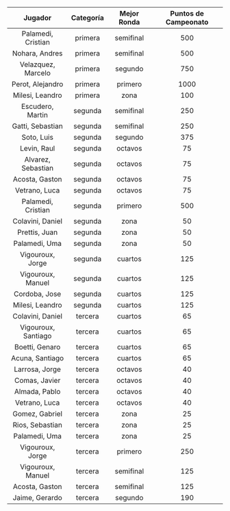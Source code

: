 |       Jugador       |  Categoría  |  Mejor Ronda  |  Puntos de Campeonato  |
|:-------------------:|:-----------:|:-------------:|:----------------------:|
| Palamedi, Cristian  |   primera   |   semifinal   |          500           |
|   Nohara, Andres    |   primera   |   semifinal   |          500           |
| Velazquez, Marcelo  |   primera   |    segundo    |          750           |
|  Perot, Alejandro   |   primera   |    primero    |          1000          |
|   Milesi, Leandro   |   primera   |     zona      |          100           |
|  Escudero, Martin   |   segunda   |   semifinal   |          250           |
|  Gatti, Sebastian   |   segunda   |   semifinal   |          250           |
|     Soto, Luis      |   segunda   |    segundo    |          375           |
|     Levin, Raul     |   segunda   |    octavos    |           75           |
| Alvarez, Sebastian  |   segunda   |    octavos    |           75           |
|   Acosta, Gaston    |   segunda   |    octavos    |           75           |
|    Vetrano, Luca    |   segunda   |    octavos    |           75           |
| Palamedi, Cristian  |   segunda   |    primero    |          500           |
|  Colavini, Daniel   |   segunda   |     zona      |           50           |
|    Prettis, Juan    |   segunda   |     zona      |           50           |
|    Palamedi, Uma    |   segunda   |     zona      |           50           |
|  Vigouroux, Jorge   |   segunda   |    cuartos    |          125           |
|  Vigouroux, Manuel  |   segunda   |    cuartos    |          125           |
|    Cordoba, Jose    |   segunda   |    cuartos    |          125           |
|   Milesi, Leandro   |   segunda   |    cuartos    |          125           |
|  Colavini, Daniel   |   tercera   |    cuartos    |           65           |
| Vigouroux, Santiago |   tercera   |    cuartos    |           65           |
|   Boetti, Genaro    |   tercera   |    cuartos    |           65           |
|   Acuna, Santiago   |   tercera   |    cuartos    |           65           |
|   Larrosa, Jorge    |   tercera   |    octavos    |           40           |
|    Comas, Javier    |   tercera   |    octavos    |           40           |
|    Almada, Pablo    |   tercera   |    octavos    |           40           |
|    Vetrano, Luca    |   tercera   |    octavos    |           40           |
|   Gomez, Gabriel    |   tercera   |     zona      |           25           |
|   Rios, Sebastian   |   tercera   |     zona      |           25           |
|    Palamedi, Uma    |   tercera   |     zona      |           25           |
|  Vigouroux, Jorge   |   tercera   |    primero    |          250           |
|  Vigouroux, Manuel  |   tercera   |   semifinal   |          125           |
|   Acosta, Gaston    |   tercera   |   semifinal   |          125           |
|   Jaime, Gerardo    |   tercera   |    segundo    |          190           |